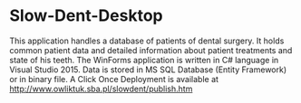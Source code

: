 # Slow-Dent-Desktop

This application handles a database of patients of dental surgery. It holds common patient data and detailed information about patient treatments and state of his teeth.
The WinForms application is written in C# language in Visual Studio 2015. Data is stored in MS SQL Database (Entity Framework) or in binary file. A Click Once Deployment is available at http://www.owliktuk.sba.pl/slowdent/publish.htm
